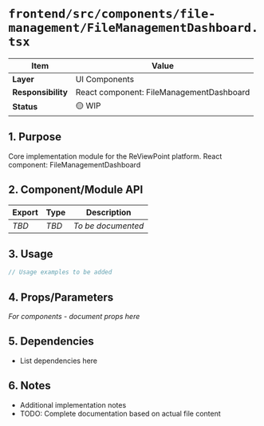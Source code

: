 # `frontend/src/components/file-management/FileManagementDashboard.tsx`

| Item               | Value                                                              |
| ------------------ | ------------------------------------------------------------------ |
| **Layer**          | UI Components                                                           |
| **Responsibility** | React component: FileManagementDashboard                                                   |
| **Status**         | 🟡 WIP                                                            |

## 1. Purpose

Core implementation module for the ReViewPoint platform. React component: FileManagementDashboard

## 2. Component/Module API

| Export       | Type     | Description            |
| ------------ | -------- | ---------------------- |
| *TBD*        | *TBD*    | *To be documented*     |

## 3. Usage

```typescript
// Usage examples to be added
```

## 4. Props/Parameters

*For components - document props here*

## 5. Dependencies

- List dependencies here

## 6. Notes

- Additional implementation notes
- TODO: Complete documentation based on actual file content

